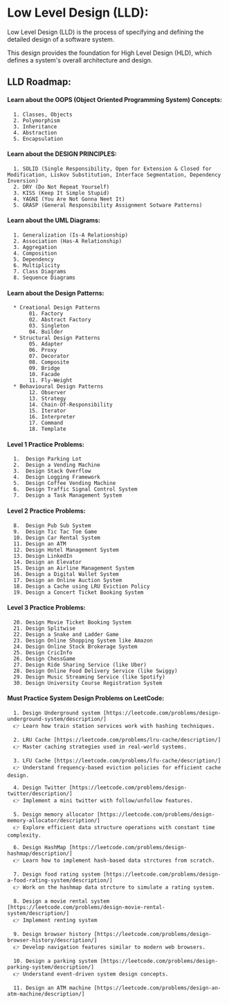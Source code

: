 # Low Level Design (LLD):
Low Level Design (LLD) is the process of specifying and defining the detailed design of a software system.

This design provides the foundation for High Level Design (HLD), which defines a system's overall architecture and design.

## LLD Roadmap:
#### Learn about the OOPS (Object Oriented Programming System) Concepts:
      1. Classes, Objects
      2. Polymorphism
      3. Inheritance
      4. Abstraction
      5. Encapsulation
#### Learn about the DESIGN PRINCIPLES:
      1. SOLID (Single Responsibility, Open for Extension & Closed for Modification, Liskov Substitution, Interface Segmentation, Dependency Inversion)
      2. DRY (Do Not Repeat Yourself)
      3. KISS (Keep It Simple Stupid)
      4. YAGNI (You Are Not Gonna Neet It)
      5. GRASP (General Responsibility Assignment Sotware Patterns)
#### Learn about the UML Diagrams:
      1. Generalization (Is-A Relationship)
      2. Association (Has-A Relationship)
      3. Aggregation
      4. Composition
      5. Dependency
      6. Multiplicity
      7. Class Diagrams
      8. Sequence Diagrams
#### Learn about the Design Patterns:
      * Creational Design Patterns
           01. Factory
           02. Abstract Factory
           03. Singleton
           04. Builder
      * Structural Design Patterns
           05. Adapter
           06. Proxy
           07. Decorator
           08. Composite
           09. Bridge
           10. Facade
           11. Fly-Weight
      * Behavioural Design Patterns
           12. Observer
           13. Strategy
           14. Chain-Of-Responsibility
           15. Iterator
           16. Interpreter
           17. Command
           18. Template

#### Level 1 Practice Problems:
      1.  Design Parking Lot
      2.  Design a Vending Machine
      3.  Design Stack Overflow
      4.  Design Logging Framework
      5.  Design Coffee Vending Machine
      6.  Design Traffic Signal Control System
      7.  Design a Task Management System

#### Level 2 Practice Problems:
      8.  Design Pub Sub System
      9.  Design Tic Tac Toe Game
      10. Design Car Rental System
      11. Design an ATM
      12. Design Hotel Management System
      13. Design LinkedIn
      14. Design an Elevator
      15. Design an Airline Management System
      16. Design a Digital Wallet System
      17. Design an Online Auction System
      18. Design a Cache using LRU Eviction Policy
      19. Design a Concert Ticket Booking System

#### Level 3 Practice Problems:
      20. Design Movie Ticket Booking System
      21. Design Splitwise
      22. Design a Snake and Ladder Game
      23. Design Online Shopping System like Amazon
      24. Design Online Stock Brokerage System
      25. Design CricInfo
      26. Design ChessGame
      27. Design Ride Sharing Service (like Uber)
      28. Design Online Food Delivery Service (like Swiggy)
      29. Design Music Streaming Service (like Spotify)
      30. Design University Course Registration System

#### Must Practice System Design Problems on LeetCode:
      1. Design Underground system [https://leetcode.com/problems/design-underground-system/description/]
      👉 Learn how train station services work with hashing techniques.
      
      2. LRU Cache [https://leetcode.com/problems/lru-cache/description/]
      👉 Master caching strategies used in real-world systems.
      
      3. LFU Cache [https://leetcode.com/problems/lfu-cache/description/]
      👉 Understand frequency-based eviction policies for efficient cache design.
      
      4. Design Twitter [https://leetcode.com/problems/design-twitter/description/]
      👉 Implement a mini twitter with follow/unfollow features.
      
      5. Design memory allocator [https://leetcode.com/problems/design-memory-allocator/description/]
      👉 Explore efficient data structure operations with constant time complexity.
      
      6. Design HashMap [https://leetcode.com/problems/design-hashmap/description/]
      👉 Learn how to implement hash-based data strctures from scratch.
      
      7. Design food rating system [https://leetcode.com/problems/design-a-food-rating-system/description/] 
      👉 Work on the hashmap data strcture to simulate a rating system.
      
      8. Design a movie rental system [https://leetcode.com/problems/design-movie-rental-system/description/]
      👉 Implement renting system
      
      9. Design browser history [https://leetcode.com/problems/design-browser-history/description/]
      👉 Develop navigation features similar to modern web browsers.
      
      10. Design a parking system [https://leetcode.com/problems/design-parking-system/description/]
      👉 Understand event-driven system design concepts.

      11. Design an ATM machine [https://leetcode.com/problems/design-an-atm-machine/description/]
